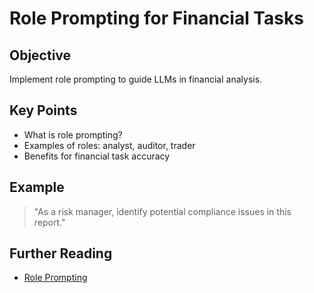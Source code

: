 # Role Prompting for Financial Tasks

## Objective
Implement role prompting to guide LLMs in financial analysis.

## Key Points
- What is role prompting?
- Examples of roles: analyst, auditor, trader
- Benefits for financial task accuracy

## Example
> "As a risk manager, identify potential compliance issues in this report."

## Further Reading
- [Role Prompting](https://www.promptingguide.ai/techniques/role)

